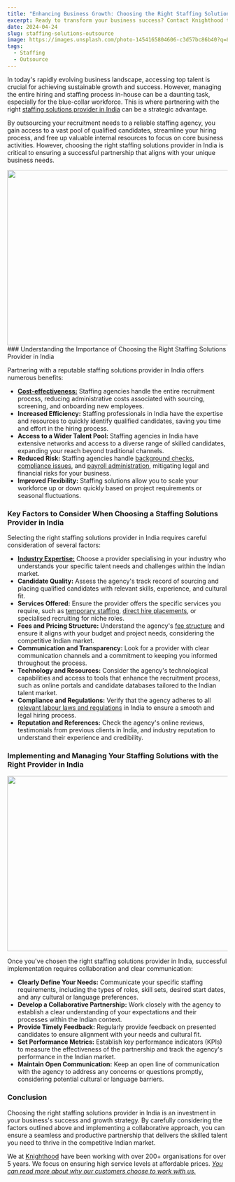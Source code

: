 ```yaml
---
title: "Enhancing Business Growth: Choosing the Right Staffing Solutions Provider in India"
excerpt: Ready to transform your business success? Contact Knighthood today to discuss how our comprehensive blue-collar staffing solutions can help you find the perfect workforce for your needs.
date: 2024-04-24
slug: staffing-solutions-outsource
image: https://images.unsplash.com/photo-1454165804606-c3d57bc86b40?q=80&w=5970&auto=format&fit=crop&ixlib=rb-4.0.3&ixid=M3wxMjA3fDB8MHxwaG90by1wYWdlfHx8fGVufDB8fHx8fA%3D%3D
tags:
  - Staffing
  - Outsource
---
```

In today's rapidly evolving business landscape, accessing top talent is crucial for achieving sustainable growth and success. However, managing the entire hiring and staffing process in-house can be a daunting task, especially for the blue-collar workforce. This is where partnering with the right [staffing solutions provider in India](/services/staffing) can be a strategic advantage.

By outsourcing your recruitment needs to a reliable staffing agency, you gain access to a vast pool of qualified candidates, streamline your hiring process, and free up valuable internal resources to focus on core business activities. However, choosing the right staffing solutions provider in India is critical to ensuring a successful partnership that aligns with your unique business needs.

<Image src="https://images.unsplash.com/photo-1504328345606-18bbc8c9d7d1?q=80&w=3570&auto=format&fit=crop&ixlib=rb-4.0.3&ixid=M3wxMjA3fDB8MHxwaG90by1wYWdlfHx8fGVufDB8fHx8fA%3D%3D" width="600" height="400" className="mx-auto"/>
### Understanding the Importance of Choosing the Right Staffing Solutions Provider in India

Partnering with a reputable staffing solutions provider in India offers numerous benefits:

- [**Cost-effectiveness:**](/pricing) Staffing agencies handle the entire recruitment process, reducing administrative costs associated with sourcing, screening, and onboarding new employees.
- **Increased Efficiency:** Staffing professionals in India have the expertise and resources to quickly identify qualified candidates, saving you time and effort in the hiring process.
- **Access to a Wider Talent Pool:** Staffing agencies in India have extensive networks and access to a diverse range of skilled candidates, expanding your reach beyond traditional channels.
- **Reduced Risk:** Staffing agencies handle [background checks](/services/verification), [compliance issues](/docs/intro), and [payroll administration](/services/payroll), mitigating legal and financial risks for your business.
- **Improved Flexibility:** Staffing solutions allow you to scale your workforce up or down quickly based on project requirements or seasonal fluctuations.

### Key Factors to Consider When Choosing a Staffing Solutions Provider in India

Selecting the right staffing solutions provider in India requires careful consideration of several factors:


- [**Industry Expertise:**](/about) Choose a provider specialising in your industry who understands your specific talent needs and challenges within the Indian market.
- **Candidate Quality:** Assess the agency's track record of sourcing and placing qualified candidates with relevant skills, experience, and cultural fit.
- **Services Offered:** Ensure the provider offers the specific services you require, such as [temporary staffing](/services/staffing/fs), [direct hire placements](/services/staffing/cs), or specialised recruiting for niche roles.
- **Fees and Pricing Structure:** Understand the agency's [fee structure](/pricing) and ensure it aligns with your budget and project needs, considering the competitive Indian market.
- **Communication and Transparency:** Look for a provider with clear communication channels and a commitment to keeping you informed throughout the process.
- **Technology and Resources:** Consider the agency's technological capabilities and access to tools that enhance the recruitment process, such as online portals and candidate databases tailored to the Indian talent market.
- **Compliance and Regulations:** Verify that the agency adheres to all [relevant labour laws and regulations](/) in India to ensure a smooth and legal hiring process.
- **Reputation and References:** Check the agency's online reviews, testimonials from previous clients in India, and industry reputation to understand their experience and credibility.

### Implementing and Managing Your Staffing Solutions with the Right Provider in India

<Image src="https://images.unsplash.com/photo-1553290322-0440fe3b1ddd?q=80&w=3000&auto=format&fit=crop&ixlib=rb-4.0.3&ixid=M3wxMjA3fDB8MHxwaG90by1wYWdlfHx8fGVufDB8fHx8fA%3D%3D" width="600" height="400" className="mx-auto"/>

Once you've chosen the right staffing solutions provider in India, successful implementation requires collaboration and clear communication:

- **Clearly Define Your Needs:** Communicate your specific staffing requirements, including the types of roles, skill sets, desired start dates, and any cultural or language preferences.
- **Develop a Collaborative Partnership:** Work closely with the agency to establish a clear understanding of your expectations and their processes within the Indian context.
- **Provide Timely Feedback:** Regularly provide feedback on presented candidates to ensure alignment with your needs and cultural fit.
- **Set Performance Metrics:** Establish key performance indicators (KPIs) to measure the effectiveness of the partnership and track the agency's performance in the Indian market.
- **Maintain Open Communication:** Keep an open line of communication with the agency to address any concerns or questions promptly, considering potential cultural or language barriers.

### Conclusion 

Choosing the right staffing solutions provider in India is an investment in your business's success and growth strategy. By carefully considering the factors outlined above and implementing a collaborative approach, you can ensure a seamless and productive partnership that delivers the skilled talent you need to thrive in the competitive Indian market.

We at [Knighthood](http://knighthood.co) have been working with over 200+ organisations for over 5 years. We focus on ensuring high service levels at affordable prices. [*You can read more about why our customers choose to work with us.*](http://knighthood.co/whyus)

